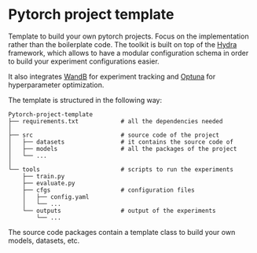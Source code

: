 # Pytorch project template
Template to build your own pytorch projects. Focus on the implementation rather than
the boilerplate code. The toolkit is built on top of the [Hydra](https://hydra.cc/docs/intro/) framework, which allows
to have a modular configuration schema in order to build your experiment configurations easier.

It also integrates [WandB](https://docs.wandb.ai/) for experiment tracking and 
[Optuna](https://optuna.org/) for hyperparameter optimization.

The template is structured in the following way:
```
Pytorch-project-template
├── requirements.txt            # all the dependencies needed
│
├── src                         # source code of the project
│   ├── datasets                # it contains the source code of 
│   ├── models                  # all the packages of the project
│   └── ...
│
└── tools                       # scripts to run the experiments
    ├── train.py                 
    ├── evaluate.py             
    ├── cfgs                    # configuration files 
    │   ├── config.yaml 
    │   └── ...
    └── outputs                 # output of the experiments
        └── ...                
```
The source code packages contain a template class to build your own models, datasets, etc.
